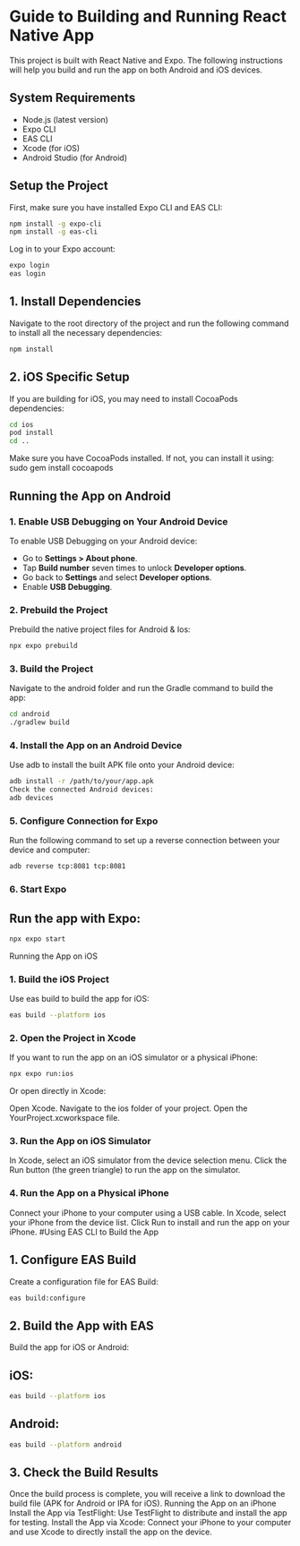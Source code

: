 

# Guide to Building and Running React Native App
This project is built with React Native and Expo. The following instructions will help you build and run the app on both Android and iOS devices.

## System Requirements

- Node.js (latest version)
- Expo CLI
- EAS CLI
- Xcode (for iOS)
- Android Studio (for Android)

## Setup the Project

First, make sure you have installed Expo CLI and EAS CLI:
```sh 
npm install -g expo-cli
npm install -g eas-cli
```
Log in to your Expo account:
```sh 
expo login  
eas login    
```

## 1. Install Dependencies

Navigate to the root directory of the project and run the following command to install all the necessary dependencies:
```sh 
npm install
```
## 2. iOS Specific Setup
If you are building for iOS, you may need to install CocoaPods dependencies:
```sh 
cd ios
pod install
cd ..
```

Make sure you have CocoaPods installed. If not, you can install it using:
sudo gem install cocoapods

## **Running the App on Android**

### 1. Enable USB Debugging on Your Android Device

To enable USB Debugging on your Android device:

- Go to **Settings > About phone**.
- Tap **Build number** seven times to unlock **Developer options**.
- Go back to **Settings** and select **Developer options**.
- Enable **USB Debugging**.

### 2. Prebuild the Project

Prebuild the native project files for Android & Ios:

```sh
npx expo prebuild
```
### 3. Build the Project
Navigate to the android folder and run the Gradle command to build the app:
```sh 
cd android
./gradlew build
```
### 4. Install the App on an Android Device
Use adb to install the built APK file onto your Android device:
```sh 
adb install -r /path/to/your/app.apk
Check the connected Android devices:
adb devices
```
### 5. Configure Connection for Expo
Run the following command to set up a reverse connection between your device and computer:
```sh 
adb reverse tcp:8081 tcp:8081
```
### 6. Start Expo
## Run the app with Expo:
```sh 
npx expo start
```
Running the App on iOS
### 1. Build the iOS Project
Use eas build to build the app for iOS:
```sh 
eas build --platform ios
```
### 2. Open the Project in Xcode
If you want to run the app on an iOS simulator or a physical iPhone:
```sh 
npx expo run:ios
```
Or open directly in Xcode:

Open Xcode.
Navigate to the ios folder of your project.
Open the YourProject.xcworkspace file.
### 3. Run the App on iOS Simulator
In Xcode, select an iOS simulator from the device selection menu.
Click the Run button (the green triangle) to run the app on the simulator.
### 4. Run the App on a Physical iPhone
Connect your iPhone to your computer using a USB cable.
In Xcode, select your iPhone from the device list.
Click Run to install and run the app on your iPhone.
#Using EAS CLI to Build the App
## 1. Configure EAS Build
Create a configuration file for EAS Build:
```sh 
eas build:configure
```
## 2. Build the App with EAS
Build the app for iOS or Android:

## iOS:
```sh 
eas build --platform ios
```
## Android:
```sh 
eas build --platform android
```
## 3. Check the Build Results
Once the build process is complete, you will receive a link to download the build file (APK for Android or IPA for iOS).
Running the App on an iPhone
Install the App via TestFlight: Use TestFlight to distribute and install the app for testing.
Install the App via Xcode: Connect your iPhone to your computer and use Xcode to directly install the app on the device.
